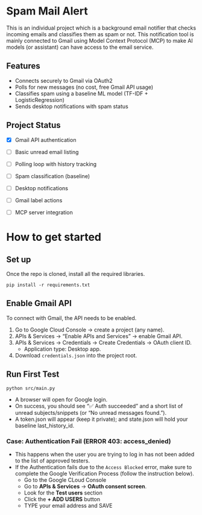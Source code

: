 # Spam Mail Alert

This is an individual project which is a background email notifier that checks incoming emails and classifies them as spam or not. This notification tool is mainly connected to Gmail using Model Context Protocol (MCP) to make AI models (or assistant) can have access to the email service.

## Features

- Connects securely to Gmail via OAuth2
- Polls for new messages (no cost, free Gmail API usage)
- Classifies spam using a baseline ML model (TF-IDF + LogisticRegression)
- Sends desktop notifications with spam status
<!-- - (Planned) Automatically applies Gmail labels (Spam / Safe)
- (Planned) Exposes MCP tools:
  - list_unread_emails
  - classify_email(message_id)
  - mark_as_spam(message_id)
  - explain_classification(message_id) -->


## Project Status

- [x] Gmail API authentication
- [ ] Basic unread email listing
- [ ] Polling loop with history tracking
- [ ] Spam classification (baseline)
- [ ] Desktop notifications
- [ ] Gmail label actions
- [ ] MCP server integration


# How to get started

## Set up
Once the repo is cloned, install all the required libraries.
```
pip install -r requirements.txt
```

## Enable Gmail API
To connect with Gmail, the API needs to be enabled.  

1. Go to Google Cloud Console → create a project (any name).  
2. APIs & Services → “Enable APIs and Services” → enable Gmail API.  
3. APIs & Services → Credentials → Create Credentials → OAuth client ID.  
   - Application type: Desktop app.
4. Download `credentials.json` into the project root.

## Run First Test
```
python src/main.py
```
- A browser will open for Google login. 
- On success, you should see “✅ Auth succeeded” and a short list of unread subjects/snippets (or “No unread messages found.”). 
- A token.json will appear (keep it private); and state.json will hold your baseline last_history_id.

### Case: Authentication Fail (ERROR 403: access_denied)
- This happens when the user you are trying to log in has not been added to the list of approved testers.
- If the Authentication fails due to the `Access Blocked` error, make sure to complete the Google Verification Process (follow the instruction below).  
    - Go to the Google CLoud Console
    - Go to **APIs & Services** -> **OAuth consent screen**.
    - Look for the **Test users** section
    - Click the **+ ADD USERS** button
    - TYPE your email address and SAVE